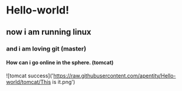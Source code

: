 # Hello-world!
## now i am running linux
### and i am loving git  (master)
#### How can i go online in the sphere. (tomcat)

![tomcat success]('https://raw.githubusercontent.com/apentity/Hello-world/tomcat/This is it.png')

